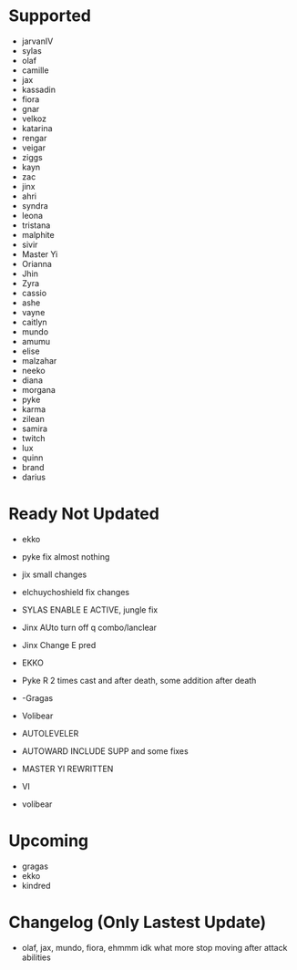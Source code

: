# Supported
- jarvanIV
- sylas
- olaf
- camille
- jax
- kassadin
- fiora
- gnar
- velkoz
- katarina
- rengar
- veigar
- ziggs
- kayn
- zac
- jinx
- ahri
- syndra
- leona
- tristana
- malphite
- sivir
- Master Yi
- Orianna
- Jhin
- Zyra
- cassio
- ashe
- vayne
- caitlyn
- mundo
- amumu
- elise
- malzahar
- neeko
- diana
- morgana
- pyke
- karma
- zilean
- samira
- twitch
- lux
- quinn
- brand
- darius

# Ready Not Updated
- ekko
- pyke fix almost nothing
- jix small changes
- elchuychoshield fix changes

- SYLAS ENABLE E ACTIVE, jungle fix
- Jinx AUto turn off q combo/lanclear
- Jinx Change E pred
- EKKO
- Pyke R 2 times cast and after death, some addition after death
- -Gragas
- Volibear
- AUTOLEVELER
- AUTOWARD INCLUDE SUPP and some fixes
- MASTER YI REWRITTEN
- VI
- volibear


# Upcoming
- gragas
- ekko
- kindred

# Changelog (Only Lastest Update)
- olaf, jax, mundo, fiora, ehmmm idk what more stop moving after attack abilities
